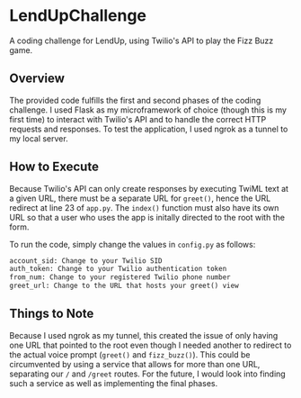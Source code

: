 # LendUpChallenge
A coding challenge for LendUp, using Twilio's API to play the Fizz Buzz game.

## Overview
The provided code fulfills the first and second phases of the coding challenge. I used Flask as my microframework of choice (though this is my first time) to interact with Twilio's API and to handle the correct HTTP requests and responses. To test the application, I used ngrok as a tunnel to my local server. 

## How to Execute
Because Twilio's API can only create responses by executing TwiML text at a given URL, there must be a separate URL for `greet()`, hence the URL redirect at line 23 of `app.py`. The `index()` function must also have its own URL so that a user who uses the app is initally directed to the root with the form.

To run the code, simply change the values in `config.py` as follows:
```python
account_sid: Change to your Twilio SID
auth_token: Change to your Twilio authentication token
from_num: Change to your registered Twilio phone number
greet_url: Change to the URL that hosts your greet() view
```

## Things to Note
Because I used ngrok as my tunnel, this created the issue of only having one URL that pointed to the root even though I needed another to redirect to the actual voice prompt (`greet()` and `fizz_buzz()`). This could be circumvented by using a service that allows for more than one URL, separating our `/` and `/greet` routes. For the future, I would look into finding such a service as well as implementing the final phases.
